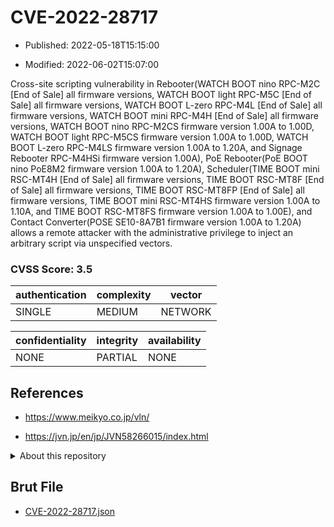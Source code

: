 # CVE-2022-28717

- Published: 2022-05-18T15:15:00

- Modified: 2022-06-02T15:07:00

Cross-site scripting vulnerability in Rebooter(WATCH BOOT nino RPC-M2C [End of Sale] all firmware versions, WATCH BOOT light RPC-M5C [End of Sale] all firmware versions, WATCH BOOT L-zero RPC-M4L [End of Sale] all firmware versions, WATCH BOOT mini RPC-M4H [End of Sale] all firmware versions, WATCH BOOT nino RPC-M2CS firmware version 1.00A to 1.00D, WATCH BOOT light RPC-M5CS firmware version 1.00A to 1.00D, WATCH BOOT L-zero RPC-M4LS firmware version 1.00A to 1.20A, and Signage Rebooter RPC-M4HSi firmware version 1.00A), PoE Rebooter(PoE BOOT nino PoE8M2 firmware version 1.00A to 1.20A), Scheduler(TIME BOOT mini RSC-MT4H [End of Sale] all firmware versions, TIME BOOT RSC-MT8F [End of Sale] all firmware versions, TIME BOOT RSC-MT8FP [End of Sale] all firmware versions, TIME BOOT mini RSC-MT4HS firmware version 1.00A to 1.10A, and TIME BOOT RSC-MT8FS firmware version 1.00A to 1.00E), and Contact Converter(POSE SE10-8A7B1 firmware version 1.00A to 1.20A) allows a remote attacker with the administrative privilege to inject an arbitrary script via unspecified vectors.

### CVSS Score: **3.5**

| authentication | complexity | vector |
| --- | --- | --- |
| SINGLE | MEDIUM | NETWORK |

| confidentiality | integrity | availability |
| --- | --- | --- |
| NONE | PARTIAL | NONE |

## References

* https://www.meikyo.co.jp/vln/

* https://jvn.jp/en/jp/JVN58266015/index.html

<details>
<summary>About this repository</summary> 

  This repository is part of the project [Live Hack CVE](https://github.com/Live-Hack-CVE). Main website can be found [www.live-hack.org](https://www.live-hack.org) 
  
  Made by [Sn0wAlice](https://github.com/Sn0wAlice) for the people that care about security and need to have a feed of the latest CVEs. Hope you enjoy it, don't forget to star the repo and follow me on [Twitter](https://twitter.com/Sn0wAlice) and [Github](https://github.com/Sn0wAlice). And that is my [personnal website](https://www.alice-snow.me/)

  - [Home Page](https://github.com/Live-Hack-CVE)
  - [Framework](https://github.com/Live-Hack-CVE/cve-framework)
  - [CVE database](https://github.com/Live-Hack-CVE/full_database)
  - [Changelog](https://github.com/Live-Hack-CVE/Changelog)
</details>

## Brut File

* [CVE-2022-28717.json](https://raw.githubusercontent.com/Live-Hack-CVE/full_database/main/cves/2022/CVE-2022-28717.json)

